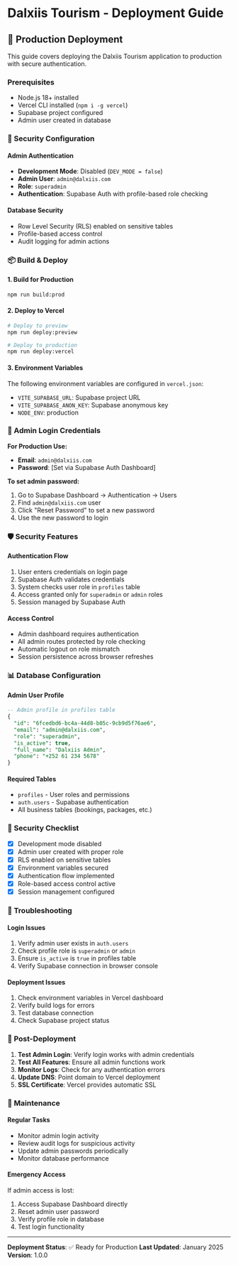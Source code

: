 # Dalxiis Tourism - Deployment Guide

## 🚀 Production Deployment

This guide covers deploying the Dalxiis Tourism application to production with secure authentication.

### Prerequisites

- Node.js 18+ installed
- Vercel CLI installed (`npm i -g vercel`)
- Supabase project configured
- Admin user created in database

### 🔐 Security Configuration

#### Admin Authentication
- **Development Mode**: Disabled (`DEV_MODE = false`)
- **Admin User**: `admin@dalxiis.com`
- **Role**: `superadmin`
- **Authentication**: Supabase Auth with profile-based role checking

#### Database Security
- Row Level Security (RLS) enabled on sensitive tables
- Profile-based access control
- Audit logging for admin actions

### 📦 Build & Deploy

#### 1. Build for Production
```bash
npm run build:prod
```

#### 2. Deploy to Vercel
```bash
# Deploy to preview
npm run deploy:preview

# Deploy to production
npm run deploy:vercel
```

#### 3. Environment Variables
The following environment variables are configured in `vercel.json`:
- `VITE_SUPABASE_URL`: Supabase project URL
- `VITE_SUPABASE_ANON_KEY`: Supabase anonymous key
- `NODE_ENV`: production

### 🔑 Admin Login Credentials

**For Production Use:**
- **Email**: `admin@dalxiis.com`
- **Password**: [Set via Supabase Auth Dashboard]

**To set admin password:**
1. Go to Supabase Dashboard → Authentication → Users
2. Find `admin@dalxiis.com` user
3. Click "Reset Password" to set a new password
4. Use the new password to login

### 🛡️ Security Features

#### Authentication Flow
1. User enters credentials on login page
2. Supabase Auth validates credentials
3. System checks user role in `profiles` table
4. Access granted only for `superadmin` or `admin` roles
5. Session managed by Supabase Auth

#### Access Control
- Admin dashboard requires authentication
- All admin routes protected by role checking
- Automatic logout on role mismatch
- Session persistence across browser refreshes

### 📊 Database Configuration

#### Admin User Profile
```sql
-- Admin profile in profiles table
{
  "id": "6fcedbd6-bc4a-44d8-b05c-9cb9d5f76ae6",
  "email": "admin@dalxiis.com",
  "role": "superadmin",
  "is_active": true,
  "full_name": "Dalxiis Admin",
  "phone": "+252 61 234 5678"
}
```

#### Required Tables
- `profiles` - User roles and permissions
- `auth.users` - Supabase authentication
- All business tables (bookings, packages, etc.)

### 🚨 Security Checklist

- [x] Development mode disabled
- [x] Admin user created with proper role
- [x] RLS enabled on sensitive tables
- [x] Environment variables secured
- [x] Authentication flow implemented
- [x] Role-based access control active
- [x] Session management configured

### 🔧 Troubleshooting

#### Login Issues
1. Verify admin user exists in `auth.users`
2. Check profile role is `superadmin` or `admin`
3. Ensure `is_active` is `true` in profiles table
4. Verify Supabase connection in browser console

#### Deployment Issues
1. Check environment variables in Vercel dashboard
2. Verify build logs for errors
3. Test database connection
4. Check Supabase project status

### 📱 Post-Deployment

1. **Test Admin Login**: Verify login works with admin credentials
2. **Test All Features**: Ensure all admin functions work
3. **Monitor Logs**: Check for any authentication errors
4. **Update DNS**: Point domain to Vercel deployment
5. **SSL Certificate**: Vercel provides automatic SSL

### 🔄 Maintenance

#### Regular Tasks
- Monitor admin login activity
- Review audit logs for suspicious activity
- Update admin passwords periodically
- Monitor database performance

#### Emergency Access
If admin access is lost:
1. Access Supabase Dashboard directly
2. Reset admin user password
3. Verify profile role in database
4. Test login functionality

---

**Deployment Status**: ✅ Ready for Production
**Last Updated**: January 2025
**Version**: 1.0.0
